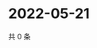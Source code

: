 # 2022-05-21

共 0 条

<!-- BEGIN WEIBO -->
<!-- 最后更新时间 Sat May 21 2022 06:14:03 GMT+0800 (China Standard Time) -->

<!-- END WEIBO -->
